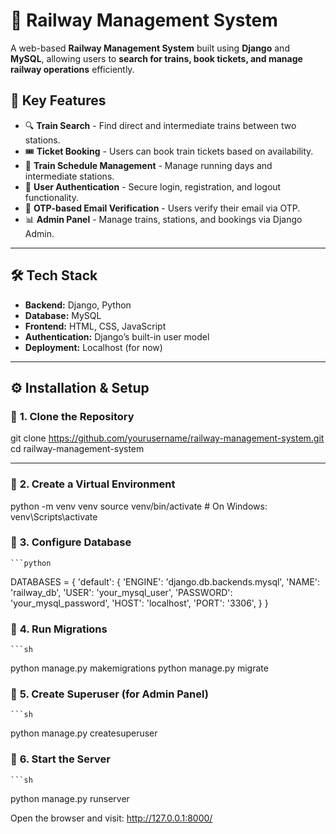 # 🚆 Railway Management System

A web-based **Railway Management System** built using **Django** and **MySQL**, allowing users to **search for trains, book tickets, and manage railway operations** efficiently.

## 📌 **Key Features**
- 🔍 **Train Search** - Find direct and intermediate trains between two stations.
- 🎟️ **Ticket Booking** - Users can book train tickets based on availability.
- 📅 **Train Schedule Management** - Manage running days and intermediate stations.
- 🔐 **User Authentication** - Secure login, registration, and logout functionality.
- 📧 **OTP-based Email Verification** - Users verify their email via OTP.
- 📊 **Admin Panel** - Manage trains, stations, and bookings via Django Admin.

---

## 🛠️ **Tech Stack**
- **Backend:** Django, Python
- **Database:** MySQL
- **Frontend:** HTML, CSS, JavaScript
- **Authentication:** Django’s built-in user model
- **Deployment:** Localhost (for now)

---

## ⚙️ **Installation & Setup**
### 🔹 **1. Clone the Repository**
git clone https://github.com/yourusername/railway-management-system.git
cd railway-management-system

---

### 🔹 **2. Create a Virtual Environment**
python -m venv venv
source venv/bin/activate  # On Windows: venv\Scripts\activate

### 🔹 **3. Configure Database**
    ```python
DATABASES = {
    'default': {
        'ENGINE': 'django.db.backends.mysql',
        'NAME': 'railway_db',
        'USER': 'your_mysql_user',
        'PASSWORD': 'your_mysql_password',
        'HOST': 'localhost',
        'PORT': '3306',
     }
}

### 🔹 **4. Run Migrations**
    ```sh
python manage.py makemigrations
python manage.py migrate

### 🔹 **5.  Create Superuser (for Admin Panel)**
    ```sh
python manage.py createsuperuser

### 🔹 **6.   Start the Server**
    ```sh
python manage.py runserver

Open the browser and visit: http://127.0.0.1:8000/



